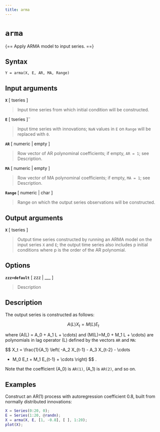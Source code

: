 ```yaml
---
title: arma
---
```


# `arma`

{== Apply ARMA model to input series. ==}


## Syntax 

    Y = arma(X, E, AR, MA, Range)


## Input arguments 

__`X`__ [ tseries ]
>
> Input time series from which initial condition will
> be constructed.
>

__`E`__ [ tseries ]¨
>
> Input time series with innovations; `NaN` values in
> `E` on `Range` will be replaced with `0`.
>

__`AR`__ [ numeric | empty ]
>
> Row vector of AR polynominal coefficients;
> if empty, `AR = 1`; see Description.
>

__`MA`__ [ numeric | empty ]
>
> Row vector of MA polynominal coefficients;
> if empty, `MA = 1`; see Description.
>

__`Range`__ [ numeric | char ]
>
> Range on which the output series
> observations will be constructed.
> 

## Output arguments 

__`X`__ [ tseries ]
>
> Output time series constructed by running an ARMA
> model on the input series `X` and `E`; the output time series also
> includes p initial conditions where p is the order of the AR polynomial.
>

## Options 

__`zzz=default`__ [ zzz | ___ ]
> 
> Description
> 


## Description 

The output series is constructed as follows:

$$ A(L) X_t = M(L) E_t $$

where \(A(L) = A_0 + A_1 L + \cdots\) and \(M(L)=M_0 + M_1 L + \cdots\) are
polynomials in lag operator \(L\) defined by the vectors `AR` and `MA`:

$$ X_t = \frac{1}{A_1} \left( -A_2 X_{t-1} - A_3 X_{t-2} - \cdots
+ M_0 E_t + M_1 E_{t-1} + \cdots \right) $$ .

Note that the coefficient \(A_0\) is `AR(1)`, \(A_1\) is `AR(2)`, and so
on.

## Examples

Construct an AR(1) process with autoregression coefficient 0.8, built
from normally distributed innovations:

```matlab
X = Series(0:20, 0);
E = Series(1:20, @randn);
X = arma(X, E, [1, -0.8], [ ], 1:20);
plot(X);
```

